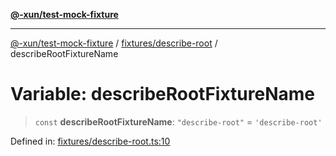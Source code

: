 [**@-xun/test-mock-fixture**](../../../README.md)

***

[@-xun/test-mock-fixture](../../../README.md) / [fixtures/describe-root](../README.md) / describeRootFixtureName

# Variable: describeRootFixtureName

> `const` **describeRootFixtureName**: `"describe-root"` = `'describe-root'`

Defined in: [fixtures/describe-root.ts:10](https://github.com/Xunnamius/test-utils/blob/3c079421bf89bc52feb9a33221326ac6f32a13b7/packages/test-mock-fixture/src/fixtures/describe-root.ts#L10)
